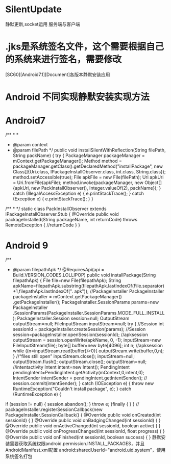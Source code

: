 # SilentUpdate
静默更新,socket运用 服务端与客户端

# .jks是系统签名文件，这个需要根据自己的系统来进行签名，需要修改

[SC60][Android7.1][Document]各版本静默安装应用
# Android 不同实现静默安装实现方法
# Android7
/** * *
 * @param context
 * @param filePath
 */
public void installSilentWithReflection(String filePath, String packName) {
    try {
        PackageManager packageManager = mContext.getPackageManager();
        Method method = packageManager.getClass().getDeclaredMethod("installPackage",
        new Class[]{Uri.class, IPackageInstallObserver.class, int.class, String.class}); method.setAccessible(true);
        File apkFile = new File(filePath);
        Uri apkUri = Uri.fromFile(apkFile);
        method.invoke(packageManager, new Object[]{apkUri, new PackInstallObserver(), Integer.valueOf(2), packName});
    } catch (IllegalAccessException e) { e.printStackTrace();
    } catch (Exception e) { e.printStackTrace();
    } 
   }


/** *
*/
static class PackInstallObserver extends IPackageInstallObserver.Stub {
    @Override
    public void packageInstalled(String packageName, int returnCode) throws RemoteException {
        //returnCode
    }
}


# Android 9
 /**
 * @param filepathApk
 */
@RequiresApi(api = Build.VERSION_CODES.LOLLIPOP)
public void installPackage(String filepathApk) {
    File file=new File(filepathApk);
    String apkName=filepathApk.substring(filepathApk.lastIndexOf(File.separator)+1,filepathApk.lastIndexOf(". apk"));
    //PackageInstaller
    PackageInstaller packageInstaller = mContext.getPackageManager()
    .getPackageInstaller(); PackageInstaller.SessionParams params=new PackageInstaller
    .SessionParams(PackageInstaller.SessionParams.MODE_FULL_INSTALL); PackageInstaller.Session session=null;
    OutputStream outputStream=null;
    FileInputStream inputStream=null;
    try {
        //Session
      int sessionId = packageInstaller.createSession(params); //Session session=packageInstaller.openSession(sessionId);                                                                  //apksession
      outputStream = session.openWrite(apkName, 0, -1); inputStream=new FileInputStream(file);
      byte[] buffer=new byte[4096];
      int n;
    //apksession
    while ((n=inputStream.read(buffer))>0){
    outputStream.write(buffer,0,n); }
//“files still open”
inputStream.close();
inputStream=null;
outputStream.flush();
outputStream.close();
outputStream=null;
//intentactivity
Intent intent=new Intent();
PendingIntent pendingIntent=PendingIntent.getActivity(mContext,0,intent,0); IntentSender intentSender = pendingIntent.getIntentSender();
// session.commit(intentSender);
    } catch (IOException e) {
        throw new RuntimeException("Couldn't install package", e);
} catch (RuntimeException e) {

if (session != null) { session.abandon();
}
        throw e;
    }finally {
} }
//
packageInstaller.registerSessionCallback(new PackageInstaller.SessionCallback() {
        @Override
        public void onCreated(int sessionId) {
}
        @Override
        public void onBadgingChanged(int sessionId) {
}
        @Override
        public void onActiveChanged(int sessionId, boolean active) {
}
        @Override
        public void onProgressChanged(int sessionId, float progress) {
}
        @Override
        public void onFinished(int sessionId, boolean success) {
}
静默安装需要获取系统权限android.permission.INSTALL_PACKAGES，并且AndroidManifest.xml配置 android:sharedUserId="android.uid.system"，使用 系统签名打包
